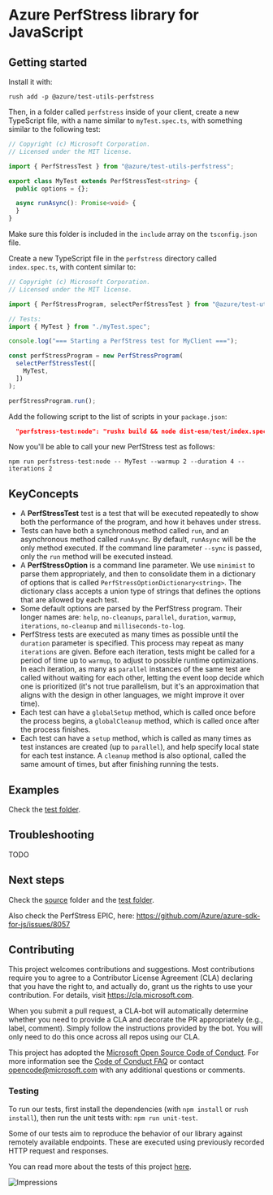 # Azure PerfStress library for JavaScript

## Getting started

Install it with:

```
rush add -p @azure/test-utils-perfstress
```

Then, in a folder called `perfstress` inside of your client, create a new TypeScript file,
with a name similar to `myTest.spec.ts`, with something similar to the following test:

```ts
// Copyright (c) Microsoft Corporation.
// Licensed under the MIT license.

import { PerfStressTest } from "@azure/test-utils-perfstress";

export class MyTest extends PerfStressTest<string> {
  public options = {};

  async runAsync(): Promise<void> {
  }
}
```

Make sure this folder is included in the `include` array on the `tsconfig.json` file.

Create a new TypeScript file in the `perfstress` directory called `index.spec.ts`, with content similar to:

```ts
// Copyright (c) Microsoft Corporation.
// Licensed under the MIT license.

import { PerfStressProgram, selectPerfStressTest } from "@azure/test-utils-perfstress";

// Tests:
import { MyTest } from "./myTest.spec";

console.log("=== Starting a PerfStress test for MyClient ===");

const perfStressProgram = new PerfStressProgram(
  selectPerfStressTest([
    MyTest,
  ])
);

perfStressProgram.run();
```

Add the following script to the list of scripts in your `package.json`:

```json
  "perfstress-test:node": "rushx build && node dist-esm/test/index.spec.js",
```

Now you'll be able to call your new PerfStress test as follows:

```
npm run perfstress-test:node -- MyTest --warmup 2 --duration 4 --iterations 2
```

## KeyConcepts

- A **PerfStressTest** test is a test that will be executed repeatedly to show both the performance of the program, and how it behaves under stress.
- Tests can have both a synchronous method called `run`, and an asynchronous method called `runAsync`. By default, `runAsync` will be the only method executed. If the command line parameter `--sync` is passed, only the `run` method will be executed instead.
- A **PerfStressOption** is a command line parameter. We use `minimist` to parse them appropriately, and then to consolidate them in a dictionary of options that is called `PerfStressOptionDictionary<string>`. The dictionary class accepts a union type of strings that defines the options that are allowed by each test.
- Some default options are parsed by the PerfStress program. Their longer names are: `help`, `no-cleanups`, `parallel`, `duration`, `warmup`, `iterations`, `no-cleanup` and `milliseconds-to-log`.
- PerfStress tests are executed as many times as possible until the `duration` parameter is specified. This process may repeat as many `iterations` are given. Before each iteration, tests might be called for a period of time up to `warmup`, to adjust to possible runtime optimizations. In each iteration, as many as `parallel` instances of the same test are called without waiting for each other, letting the event loop decide which one is prioritized (it's not true parallelism, but it's an approximation that aligns with the design in other languages, we might improve it over time).
- Each test can have a `globalSetup` method, which is called once before the process begins, a `globalCleanup` method, which is called once after the process finishes.
- Each test can have a `setup` method, which is called as many times as test instances are created (up to `parallel`), and help specify local state for each test instance. A `cleanup` method is also optional, called the same amount of times, but after finishing running the tests.

## Examples

Check the [test folder](./test/).

## Troubleshooting

TODO

## Next steps

Check the [source](./src/) folder and the [test folder](./test/).

Also check the PerfStress EPIC, here: https://github.com/Azure/azure-sdk-for-js/issues/8057

## Contributing

This project welcomes contributions and suggestions.  Most contributions require you to agree to a
Contributor License Agreement (CLA) declaring that you have the right to, and actually do, grant us
the rights to use your contribution. For details, visit https://cla.microsoft.com.

When you submit a pull request, a CLA-bot will automatically determine whether you need to provide
a CLA and decorate the PR appropriately (e.g., label, comment). Simply follow the instructions
provided by the bot. You will only need to do this once across all repos using our CLA.

This project has adopted the [Microsoft Open Source Code of Conduct](https://opensource.microsoft.com/codeofconduct/).
For more information see the [Code of Conduct FAQ](https://opensource.microsoft.com/codeofconduct/faq/) or
contact [opencode@microsoft.com](mailto:opencode@microsoft.com) with any additional questions or comments.

### Testing

To run our tests, first install the dependencies (with `npm install` or `rush install`),
then run the unit tests with: `npm run unit-test`.

Some of our tests aim to reproduce the behavior of our library against remotely
available endpoints. These are executed using previously recorded HTTP request and
responses.

You can read more about the tests of this project [here](test/README.md).

![Impressions](https://azure-sdk-impressions.azurewebsites.net/api/impressions/azure-sdk-for-js%2Fsdk%2Ftest-utils%2Fperfstress%2FREADME.png)